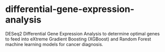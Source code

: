 # differential-gene-expression-analysis
DESeq2 Differential Gene Expression Analysis to determine optimal genes to feed into eXtreme Gradient Boosting (XGBoost) and Random Forest machine learning models for cancer diagnosis.
